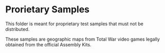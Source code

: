 # Prorietary Samples

This folder is meant for proprietary test samples that must not be
distributed.

These samples are geographic maps from Total War video games legally obtained
from the official Assembly Kits.
